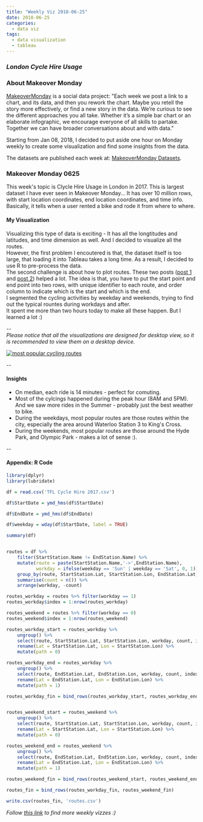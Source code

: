 ```yaml
---
title: "Weekly Viz 2018-06-25"
date: 2018-06-25
categories:
  - data viz
tags:
  - data visualization
  - tableau
---
```


### *London Cycle Hire Usage*


### About Makeover Monday

[MakeoverMonday](http://www.makeovermonday.co.uk/) is a social data project:
"Each week we post a link to a chart, and its data, and then you rework the chart.
Maybe you retell the story more effectively, or find a new story in the data.
We’re curious to see the different approaches you all take. Whether it’s a simple bar chart or an elaborate infographic, we encourage everyone of all skills to partake.
Together we can have broader conversations about and with data."

Starting from Jan 08, 2018, I decided to put aside one hour on Monday weekly to create some visualization and find some insights from the data.

The datasets are published each week at: [MakeoverMonday Datasets](http://www.makeovermonday.co.uk/data/).

### Makeover Monday 0625

This week's topic is Clycle Hire Usage in London in 2017. This is largest dataset I have ever seen in Makeover Monday... It has over 10 million rows, with start location coordinates, end location coordinates, and time info.
Basically, it tells when a user rented a bike and rode it from where to where.  


#### My Visualization

Visualizing this type of data is exciting - It has all the longtitudes and latitudes, and time dimension as well. And I decided to visualize all the routes.  
However, the first problem I encoutered is that, the dataset itself is too large, that loading it into Tableau takes a long time. As a result, I decided to use R to pre-process the data.  
The second challenge is about how to plot routes. These two posts ([post 1](https://onlinehelp.tableau.com/current/pro/desktop/en-us/maps_howto_origin_destination.html) and [post 2](https://community.tableau.com/thread/122366)) helped a lot.
The idea is that, you have to put the start point and end point into two rows, with unique identifier to each route, and order column to indicate which is the start and which is the end.  
I segmented the cycling activities by weekday and weekends, trying to find out the typical rountes during workdays and after.  
It spent me more than two hours today to make all these happen. But I learned a lot :)  

--  
*Please notice that all the visualizations are designed for desktop view, so it is recommended to view them on a desktop device.*  

<div class='tableauPlaceholder' id='viz1529988998733' style='position: relative'>
<noscript><a href='#'>
  <img alt='most popular cycling routes ' src='https:&#47;&#47;public.tableau.com&#47;static&#47;images&#47;Ma&#47;MakeOverMonday0625&#47;mostpopularcyclingroutes&#47;1_rss.png' style='border: none' />
</a></noscript>
<object class='tableauViz'  style='display:none;'>
  <param name='host_url' value='https%3A%2F%2Fpublic.tableau.com%2F' />
  <param name='embed_code_version' value='3' />
  <param name='site_root' value='' />
  <param name='name' value='MakeOverMonday0625&#47;mostpopularcyclingroutes' />
  <param name='tabs' value='no' />
  <param name='toolbar' value='yes' />
  <param name='static_image' value='https:&#47;&#47;public.tableau.com&#47;static&#47;images&#47;Ma&#47;MakeOverMonday0625&#47;mostpopularcyclingroutes&#47;1.png' />
  <param name='animate_transition' value='yes' />
  <param name='display_static_image' value='yes' />
  <param name='display_spinner' value='yes' />
  <param name='display_overlay' value='yes' />
  <param name='display_count' value='yes' />
  <param name='filter' value='publish=yes' />
</object></div>               
<script type='text/javascript'>            
  var divElement = document.getElementById('viz1529988998733');     
  var vizElement = divElement.getElementsByTagName('object')[0];     
  vizElement.style.width='800px';vizElement.style.height='827px';      
  var scriptElement = document.createElement('script');              
  scriptElement.src = 'https://public.tableau.com/javascripts/api/viz_v1.js';      
  vizElement.parentNode.insertBefore(scriptElement, vizElement);              
</script>  

--  

#### Insights
* On median, each ride is 14 minutes - perfect for comuting.  
* Most of the cylcings happened during the peak hour (8AM and 5PM). And we saw more rides in the Summer - probably just the best weather to bike.  
* During the weekdays, most popular routes are those routes within the city, especially the area around Waterloo Station 3 to King's Cross.  
* During the weekends, most popular routes are those around the Hyde Park, and Olympic Park - makes a lot of sense :).  

--  

#### Appendix: R Code


```r  
library(dplyr)  
library(lubridate)  

df = read.csv('TFL Cycle Hire 2017.csv')  

df$StartDate = ymd_hms(df$StartDate)  

df$EndDate = ymd_hms(df$EndDate)  

df$weekday = wday(df$StartDate, label = TRUE)  

summary(df)  


routes = df %>%  
    filter(StartStation.Name != EndStation.Name) %>%  
    mutate(route = paste(StartStation.Name,'->',EndStation.Name),  
           workday = ifelse(weekday == 'Sun' | weekday == 'Sat', 0, 1)) %>%  
    group_by(route, StartStation.Lat, StartStation.Lon, EndStation.Lat, EndStation.Lon, workday) %>%  
    summarise(count = n()) %>%  
    arrange(workday, -count)  

routes_workday = routes %>% filter(workday == 1)  
routes_workday$index = 1:nrow(routes_workday)  

routes_weekend = routes %>% filter(workday == 0)  
routes_weekend$index = 1:nrow(routes_weekend)  

routes_workday_start = routes_workday %>%  
    ungroup() %>%  
    select(route, StartStation.Lat, StartStation.Lon, workday, count, index) %>%  
    rename(Lat = StartStation.Lat, Lon = StartStation.Lon) %>%  
    mutate(path = 0)  

routes_workday_end = routes_workday %>%  
    ungroup() %>%  
    select(route, EndStation.Lat, EndStation.Lon, workday, count, index) %>%  
    rename(Lat = EndStation.Lat, Lon = EndStation.Lon) %>%  
    mutate(path = 1)  

routes_workday_fin = bind_rows(routes_workday_start, routes_workday_end)  


routes_weekend_start = routes_weekend %>%  
    ungroup() %>%  
    select(route, StartStation.Lat, StartStation.Lon, workday, count, index) %>%  
    rename(Lat = StartStation.Lat, Lon = StartStation.Lon) %>%  
    mutate(path = 0)  

routes_weekend_end = routes_weekend %>%  
    ungroup() %>%  
    select(route, EndStation.Lat, EndStation.Lon, workday, count, index) %>%  
    rename(Lat = EndStation.Lat, Lon = EndStation.Lon) %>%  
    mutate(path = 1)  

routes_weekend_fin = bind_rows(routes_weekend_start, routes_weekend_end)  

routes_fin = bind_rows(routes_workday_fin, routes_weekend_fin)  

write.csv(routes_fin, 'routes.csv')  

```  


*Follow [this link](https://yudong-94.github.io/personal-website/project/MakeOverMonday2018/) to find more weekly vizzes :)*